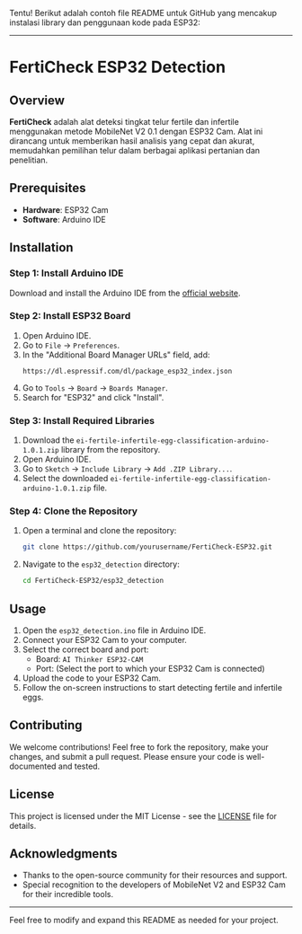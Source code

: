 Tentu! Berikut adalah contoh file README untuk GitHub yang mencakup instalasi library dan penggunaan kode pada ESP32:

---

# FertiCheck ESP32 Detection

## Overview

**FertiCheck** adalah alat deteksi tingkat telur fertile dan infertile menggunakan metode MobileNet V2 0.1 dengan ESP32 Cam. Alat ini dirancang untuk memberikan hasil analisis yang cepat dan akurat, memudahkan pemilihan telur dalam berbagai aplikasi pertanian dan penelitian.

## Prerequisites

- **Hardware**: ESP32 Cam
- **Software**: Arduino IDE

## Installation

### Step 1: Install Arduino IDE

Download and install the Arduino IDE from the [official website](https://www.arduino.cc/en/software).

### Step 2: Install ESP32 Board

1. Open Arduino IDE.
2. Go to `File` -> `Preferences`.
3. In the "Additional Board Manager URLs" field, add:
    ```
    https://dl.espressif.com/dl/package_esp32_index.json
    ```
4. Go to `Tools` -> `Board` -> `Boards Manager`.
5. Search for "ESP32" and click "Install".

### Step 3: Install Required Libraries

1. Download the `ei-fertile-infertile-egg-classification-arduino-1.0.1.zip` library from the repository.
2. Open Arduino IDE.
3. Go to `Sketch` -> `Include Library` -> `Add .ZIP Library...`.
4. Select the downloaded `ei-fertile-infertile-egg-classification-arduino-1.0.1.zip` file.

### Step 4: Clone the Repository

1. Open a terminal and clone the repository:
    ```bash
    git clone https://github.com/yourusername/FertiCheck-ESP32.git
    ```
2. Navigate to the `esp32_detection` directory:
    ```bash
    cd FertiCheck-ESP32/esp32_detection
    ```

## Usage

1. Open the `esp32_detection.ino` file in Arduino IDE.
2. Connect your ESP32 Cam to your computer.
3. Select the correct board and port:
    - Board: `AI Thinker ESP32-CAM`
    - Port: (Select the port to which your ESP32 Cam is connected)
4. Upload the code to your ESP32 Cam.
5. Follow the on-screen instructions to start detecting fertile and infertile eggs.

## Contributing

We welcome contributions! Feel free to fork the repository, make your changes, and submit a pull request. Please ensure your code is well-documented and tested.

## License

This project is licensed under the MIT License - see the [LICENSE](LICENSE) file for details.

## Acknowledgments

- Thanks to the open-source community for their resources and support.
- Special recognition to the developers of MobileNet V2 and ESP32 Cam for their incredible tools.

---

Feel free to modify and expand this README as needed for your project.
